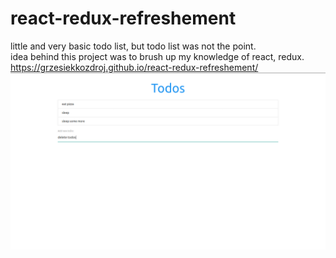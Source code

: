 # react-redux-refreshement
little and very basic todo list, but todo list was not the point. <br/>
idea behind this project was to brush up my knowledge of react, redux. <br />
https://grzesiekkozdroj.github.io/react-redux-refreshement/ <br/>
![imgsample](https://raw.githubusercontent.com/GrzesiekKozdroj/react-redux-refreshement/master/5th/Screenshot%20from%202020-03-17%2022-40-12.png)
